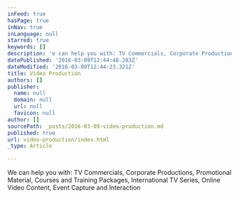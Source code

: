 ```yaml
---
inFeed: true
hasPage: true
inNav: true
inLanguage: null
starred: true
keywords: []
description: 'e can help you with: TV Commercials, Corporate Productions, Promotional Material, Courses and Training Packages, International TV Series, Online Video Content, Event Capture and Interaction'
datePublished: '2016-03-09T12:44:48.283Z'
dateModified: '2016-03-09T12:44:23.321Z'
title: Video Production
authors: []
publisher:
  name: null
  domain: null
  url: null
  favicon: null
author: []
sourcePath: _posts/2016-03-09-video-production.md
published: true
url: video-production/index.html
_type: Article

---
```

We can help you with: TV Commercials, Corporate Productions, Promotional Material, Courses and Training Packages, International TV Series, Online Video Content, Event Capture and Interaction